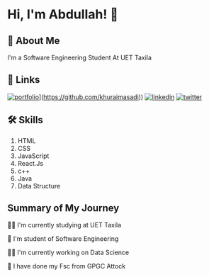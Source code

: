 # Hi, I'm Abdullah! 👋


## 🚀 About Me
I'm a Software Engineering Student At UET Taxila


## 🔗 Links
[![portfolio](https://img.shields.io/badge/my_portfolio-000?style=for-the-badge&logo=ko-fi&logoColor=white)]([https://github.com/khuraimasadi/khuraimasadi)](https://github.com/khuraimasadi))
[![linkedin](https://img.shields.io/badge/linkedin-0A66C2?style=for-the-badge&logo=linkedin&logoColor=white)](https://www.linkedin.com/)
[![twitter](https://img.shields.io/badge/twitter-1DA1F2?style=for-the-badge&logo=twitter&logoColor=white)](https://twitter.com/)


## 🛠 Skills
1. HTML
2. CSS
3. JavaScript
4. React.Js
5. c++
6. Java
7. Data Structure


## Summary of My Journey
👩‍💻 I'm currently studying at UET Taxila 

🧠 I'm student of Software Engineering

👯‍♀️ I'm currently working on Data Science 

🤔 I have done my Fsc from GPGC Attock
